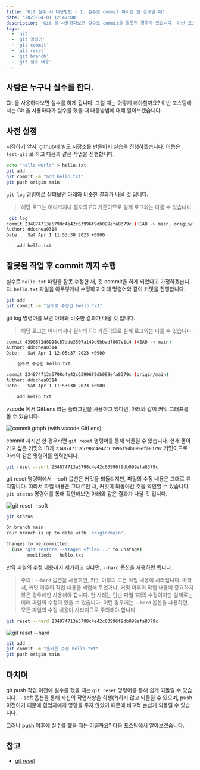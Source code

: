 ```yaml
---
title: 'Git 실수 시 대응방법 - 1. 실수로 commit 까지만 한 상태일 때'
date: '2023-04-01 12:47:00'
description: 'Git 을 사용하다보면 실수로 commit을 잘못한 경우가 있습니다. 이번 포스팅에서는 Git 을 사용하다가 실수를 했을 때 대응방법에 대해 알아보겠습니다.'
tags:
  - 'git'
  - 'git 명령어'
  - 'git commit'
  - 'git reset'
  - 'git branch'
  - 'git 실수 대응'
---
```


## 사람은 누구나 실수를 한다.

Git 을 사용하다보면 실수를 하게 됩니다. 그럴 때는 어떻게 해야할까요? 이번 포스팅에서는 Git 을 사용하다가 실수를 했을 때 대응방법에 대해 알아보겠습니다.

## 사전 설정

시작하기 앞서, github에 별도 저장소를 만들어서 실습을 진행하겠습니다. 이름은 `test-git` 로 하고 다음과 같은 작업을 진행합니다.

```bash
echo "hello world" > hello.txt
git add .
git commit -m "add hello.txt"
git push origin main
```

`git log` 명령어로 살펴보면 아래와 비슷한 결과가 나올 것 입니다.

> 해당 로그는 어디까지나 필자의 PC 기준이므로 실제 로그와는 다를 수 있습니다.

```bash
 git log
commit 234874713a5798c4e42c63996f9db099efa8379c (HEAD -> main, origin/main)
Author: ddochea0314
Date:   Sat Apr 1 11:53:30 2023 +0900

    add hello.txt
```

## 잘못된 작업 후 commit 까지 수행

실수로 `hello.txt` 파일을 잘못 수정한 채, 깃 commit을 하게 되었다고 가정하겠습니다.
`hello.txt` 파일을 아무렇게나 수정하고 아래 명령어와 같이 커밋을 진행합니다.

```bash
git add .
git commit -m "실수로 수정한 hello.txt"
```

git log 명령어를 보면 아래와 비슷한 결과가 나올 것 입니다.

> 해당 로그는 어디까지나 필자의 PC 기준이므로 실제 로그와는 다를 수 있습니다.

```bash
commit 4390672d0998c87dde3507a149d9bbad7867e1c4 (HEAD -> main)
Author: ddochea0314
Date:   Sat Apr 1 12:05:37 2023 +0900

    실수로 수정한 hello.txt

commit 234874713a5798c4e42c63996f9db099efa8379c (origin/main)
Author: ddochea0314
Date:   Sat Apr 1 11:53:30 2023 +0900

    add hello.txt
```

vscode 에서 GitLens 라는 플러그인을 사용하고 있다면, 아래와 같이 커밋 그래프를 볼 수 있습니다.

![commit graph (with vscode GitLens)](/assets/images/git-%EC%8B%A4%EC%88%98%EC%8B%9C-%EB%8C%80%EC%9D%91%EB%B0%A9%EB%B2%95-1_1.webp)

commit 까지만 한 경우라면 `git reset` 명령어를 통해 되돌릴 수 있습니다. 현재 돌아가고 싶은 커밋의 ID가 `234874713a5798c4e42c63996f9db099efa8379c` 커밋이므로 아래와 같은 명령어를 입력합니다.

```bash
git reset --soft 234874713a5798c4e42c63996f9db099efa8379c
```

git reset 명령어에서 --soft 옵션은 커밋을 되돌리지만, 파일의 수정 내용은 그대로 유지합니다. 따라서 파일 내용은 그대로인 채, 커밋이 되돌아간 것을 확인할 수 있습니다. `git status` 명령어를 통해 확인해보면 아래와 같은 결과가 나올 것 입니다.

![git reset --soft](/assets/images/git-%EC%8B%A4%EC%88%98%EC%8B%9C-%EB%8C%80%EC%9D%91%EB%B0%A9%EB%B2%95-1_2.webp)

```bash
git status

On branch main
Your branch is up to date with 'origin/main'.

Changes to be committed:
  (use "git restore --staged <file>..." to unstage)
        modified:   hello.txt
```

만약 파일의 수정 내용까지 제거하고 싶다면, `--hard` 옵션을 사용하면 됩니다.

> 주의 : `--hard` 옵션을 사용하면, 커밋 이후의 모든 작업 내용이 사라집니다. 따라서, 커밋 이후의 작업 내용을 백업해 두었거나, 커밋 이후의 작업 내용이 중요하지 않은 경우에만 사용해야 합니다. 현 사례는 단순 파일 1개의 수정이지만 실제로는 여러 파일의 수정이 있을 수 있습니다. 이런 경우에는 `--hard` 옵션을 사용하면, 모든 파일의 수정 내용이 사라지므로 주의해야 합니다.

```bash
git reset --hard 234874713a5798c4e42c63996f9db099efa8379c
```

![git reset --hard](/assets/images/git-%EC%8B%A4%EC%88%98%EC%8B%9C-%EB%8C%80%EC%9D%91%EB%B0%A9%EB%B2%95-1_3.webp)

```bash
git add .
git commit -m "올바른 수정 hello.txt"
git push origin main
```

## 마치며

git push 작업 이전에 실수를 했을 때는 `git reset` 명령어를 통해 쉽게 되돌릴 수 있습니다.
--soft 옵션을 통해 자신의 작업사항을 희생(?)하지 않고 되돌릴 수 있으며, push 이전이기 때문에 협업자에게 영향을 주지 않았기 때문에 비교적 손쉽게 되돌릴 수 있습니다.

그러나 push 이후에 실수를 했을 때는 어떨까요? 다음 포스팅에서 알아보겠습니다.

## 참고

- [git reset](https://git-scm.com/docs/git-reset)
